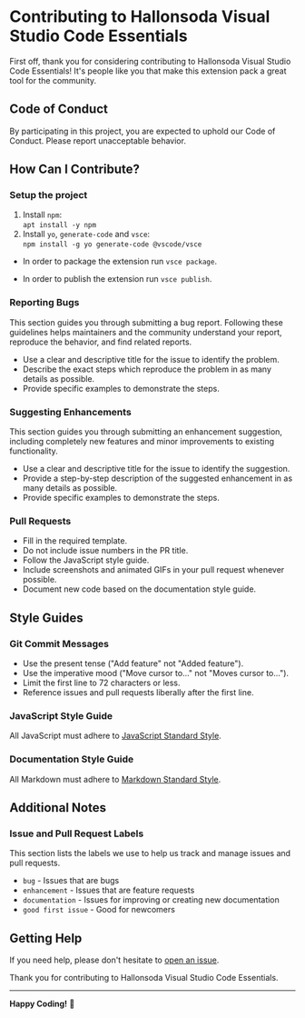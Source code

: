 # Contributing to Hallonsoda Visual Studio Code Essentials

First off, thank you for considering contributing to Hallonsoda Visual Studio Code Essentials! It's people like you
that make this extension pack a great tool for the community.

## Code of Conduct

By participating in this project, you are expected to uphold our Code of Conduct. Please report unacceptable behavior.

## How Can I Contribute?

### Setup the project

1. Install `npm`:  
    `apt install -y npm`
2. Install `yo`, `generate-code` and `vsce`:  
    `npm install -g yo generate-code @vscode/vsce`

- In order to package the extension run `vsce package`.

- In order to publish the extension run `vsce publish`.

### Reporting Bugs

This section guides you through submitting a bug report. Following these guidelines helps maintainers and the community
understand your report, reproduce the behavior, and find related reports.

- Use a clear and descriptive title for the issue to identify the problem.
- Describe the exact steps which reproduce the problem in as many details as possible.
- Provide specific examples to demonstrate the steps.

### Suggesting Enhancements

This section guides you through submitting an enhancement suggestion, including completely new features and minor
improvements to existing functionality.

- Use a clear and descriptive title for the issue to identify the suggestion.
- Provide a step-by-step description of the suggested enhancement in as many details as possible.
- Provide specific examples to demonstrate the steps.

### Pull Requests

- Fill in the required template.
- Do not include issue numbers in the PR title.
- Follow the JavaScript style guide.
- Include screenshots and animated GIFs in your pull request whenever possible.
- Document new code based on the documentation style guide.

## Style Guides

### Git Commit Messages

- Use the present tense ("Add feature" not "Added feature").
- Use the imperative mood ("Move cursor to..." not "Moves cursor to...").
- Limit the first line to 72 characters or less.
- Reference issues and pull requests liberally after the first line.

### JavaScript Style Guide

All JavaScript must adhere to [JavaScript Standard Style](https://standardjs.com/).

### Documentation Style Guide

All Markdown must adhere to [Markdown Standard Style](https://www.markdownguide.org/).

## Additional Notes

### Issue and Pull Request Labels

This section lists the labels we use to help us track and manage issues and pull requests.

- `bug` - Issues that are bugs
- `enhancement` - Issues that are feature requests
- `documentation` - Issues for improving or creating new documentation
- `good first issue` - Good for newcomers

## Getting Help

If you need help, please don't hesitate to
[open an issue](https://github.com/jromero132/hallonsoda-vsc-essentials/issues).

Thank you for contributing to Hallonsoda Visual Studio Code Essentials.

---

**Happy Coding!** 🚀
